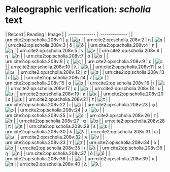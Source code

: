 # Paleographic verification: *scholia* text

| Record | Reading     | Image     |
| :------------- | :------------- |
| urn:cite2:op:scholia.208v:1 | μ | ![μ](http://www.homermultitext.org/iipsrv?OBJ=IIP,1.0&FIF=/project/homer/pyramidal/VenA/VA208VN_0710.tif&RGN=0.2609,0.1306,0.01105,0.009959&WID=800&CVT=JPEG) | 
| urn:cite2:op:scholia.208v:2 | η | ![η](http://www.homermultitext.org/iipsrv?OBJ=IIP,1.0&FIF=/project/homer/pyramidal/VenA/VA208VN_0710.tif&RGN=0.2728,0.1311,0.005343,0.008575&WID=800&CVT=JPEG) | 
| urn:cite2:op:scholia.208v:3 | δ | ![δ](http://www.homermultitext.org/iipsrv?OBJ=IIP,1.0&FIF=/project/homer/pyramidal/VenA/VA208VN_0710.tif&RGN=0.2787,0.1299,0.007185,0.009405&WID=800&CVT=JPEG) | 
| urn:cite2:op:scholia.208v:4 | η | ![η](http://www.homermultitext.org/iipsrv?OBJ=IIP,1.0&FIF=/project/homer/pyramidal/VenA/VA208VN_0710.tif&RGN=0.2846,0.1317,0.004974,0.007192&WID=800&CVT=JPEG) | 
| urn:cite2:op:scholia.208v:5 | ν | ![ν](http://www.homermultitext.org/iipsrv?OBJ=IIP,1.0&FIF=/project/homer/pyramidal/VenA/VA208VN_0710.tif&RGN=0.2905,0.1299,0.006448,0.009129&WID=800&CVT=JPEG) | 
| urn:cite2:op:scholia.208v:6 | η | ![η](http://www.homermultitext.org/iipsrv?OBJ=IIP,1.0&FIF=/project/homer/pyramidal/VenA/VA208VN_0710.tif&RGN=0.2975,0.1303,0.006448,0.009129&WID=800&CVT=JPEG) | 
| urn:cite2:op:scholia.208v:7 | α | ![α](http://www.homermultitext.org/iipsrv?OBJ=IIP,1.0&FIF=/project/homer/pyramidal/VenA/VA208VN_0710.tif&RGN=0.3034,0.1303,0.006448,0.009129&WID=800&CVT=JPEG) | 
| urn:cite2:op:scholia.208v:8 | ς | ![ς](http://www.homermultitext.org/iipsrv?OBJ=IIP,1.0&FIF=/project/homer/pyramidal/VenA/VA208VN_0710.tif&RGN=0.3093,0.1304,0.005343,0.009129&WID=800&CVT=JPEG) | 
| urn:cite2:op:scholia.208v:9 | ε | ![ε](http://www.homermultitext.org/iipsrv?OBJ=IIP,1.0&FIF=/project/homer/pyramidal/VenA/VA208VN_0710.tif&RGN=0.3139,0.1304,0.005343,0.009129&WID=800&CVT=JPEG) | 
| urn:cite2:op:scholia.208v:10 | λ | ![λ](http://www.homermultitext.org/iipsrv?OBJ=IIP,1.0&FIF=/project/homer/pyramidal/VenA/VA208VN_0710.tif&RGN=0.3200,0.1295,0.006448,0.009129&WID=800&CVT=JPEG) | 
| urn:cite2:op:scholia.208v:11 | ω | ![ω](http://www.homermultitext.org/iipsrv?OBJ=IIP,1.0&FIF=/project/homer/pyramidal/VenA/VA208VN_0710.tif&RGN=0.3265,0.1297,0.007922,0.009129&WID=800&CVT=JPEG) | 
| urn:cite2:op:scholia.208v:12 | σ | ![σ](http://www.homermultitext.org/iipsrv?OBJ=IIP,1.0&FIF=/project/homer/pyramidal/VenA/VA208VN_0710.tif&RGN=0.3346,0.1313,0.004237,0.007054&WID=800&CVT=JPEG) | 
| urn:cite2:op:scholia.208v:13 | ι | ![ι](http://www.homermultitext.org/iipsrv?OBJ=IIP,1.0&FIF=/project/homer/pyramidal/VenA/VA208VN_0710.tif&RGN=0.3392,0.1308,0.003316,0.008160&WID=800&CVT=JPEG) | 
| urn:cite2:op:scholia.208v:14 | κ | ![κ](http://www.homermultitext.org/iipsrv?OBJ=IIP,1.0&FIF=/project/homer/pyramidal/VenA/VA208VN_0710.tif&RGN=0.3469,0.1261,0.008106,0.01286&WID=800&CVT=JPEG) | 
| urn:cite2:op:scholia.208v:15 | α | ![α](http://www.homermultitext.org/iipsrv?OBJ=IIP,1.0&FIF=/project/homer/pyramidal/VenA/VA208VN_0710.tif&RGN=0.3546,0.1308,0.006080,0.008160&WID=800&CVT=JPEG) | 
| urn:cite2:op:scholia.208v:16 | ι | ![ι](http://www.homermultitext.org/iipsrv?OBJ=IIP,1.0&FIF=/project/homer/pyramidal/VenA/VA208VN_0710.tif&RGN=0.3615,0.1332,0.003500,0.006362&WID=800&CVT=JPEG) | 
| urn:cite2:op:scholia.208v:17 | ο | ![ο](http://www.homermultitext.org/iipsrv?OBJ=IIP,1.0&FIF=/project/homer/pyramidal/VenA/VA208VN_0710.tif&RGN=0.3662,0.1326,0.004237,0.006501&WID=800&CVT=JPEG) | 
| urn:cite2:op:scholia.208v:18 | υ | ![υ](http://www.homermultitext.org/iipsrv?OBJ=IIP,1.0&FIF=/project/homer/pyramidal/VenA/VA208VN_0710.tif&RGN=0.3703,0.1331,0.005895,0.005256&WID=800&CVT=JPEG) | 
| urn:cite2:op:scholia.208v:19 | κ | ![κ](http://www.homermultitext.org/iipsrv?OBJ=IIP,1.0&FIF=/project/homer/pyramidal/VenA/VA208VN_0710.tif&RGN=0.3771,0.1302,0.007001,0.008852&WID=800&CVT=JPEG) | 
| urn:cite2:op:scholia.208v:20 | ε | ![ε](http://www.homermultitext.org/iipsrv?OBJ=IIP,1.0&FIF=/project/homer/pyramidal/VenA/VA208VN_0710.tif&RGN=0.3849,0.1320,0.004974,0.006224&WID=800&CVT=JPEG) | 
| urn:cite2:op:scholia.208v:21 | τ | ![τ](http://www.homermultitext.org/iipsrv?OBJ=IIP,1.0&FIF=/project/homer/pyramidal/VenA/VA208VN_0710.tif&RGN=0.3902,0.1324,0.005343,0.006224&WID=800&CVT=JPEG) | 
| urn:cite2:op:scholia.208v:22 | ι | ![ι](http://www.homermultitext.org/iipsrv?OBJ=IIP,1.0&FIF=/project/homer/pyramidal/VenA/VA208VN_0710.tif&RGN=0.3946,0.1317,0.005343,0.006224&WID=800&CVT=JPEG) | 
| urn:cite2:op:scholia.208v:23 | φ | ![φ](http://www.homermultitext.org/iipsrv?OBJ=IIP,1.0&FIF=/project/homer/pyramidal/VenA/VA208VN_0710.tif&RGN=0.4007,0.1246,0.009580,0.01729&WID=800&CVT=JPEG) | 
| urn:cite2:op:scholia.208v:24 | υ | ![υ](http://www.homermultitext.org/iipsrv?OBJ=IIP,1.0&FIF=/project/homer/pyramidal/VenA/VA208VN_0710.tif&RGN=0.4101,0.1325,0.006264,0.006086&WID=800&CVT=JPEG) | 
| urn:cite2:op:scholia.208v:25 | κ | ![κ](http://www.homermultitext.org/iipsrv?OBJ=IIP,1.0&FIF=/project/homer/pyramidal/VenA/VA208VN_0710.tif&RGN=0.4171,0.1300,0.007922,0.008022&WID=800&CVT=JPEG) | 
| urn:cite2:op:scholia.208v:26 | τ | ![τ](http://www.homermultitext.org/iipsrv?OBJ=IIP,1.0&FIF=/project/homer/pyramidal/VenA/VA208VN_0710.tif&RGN=0.4241,0.1320,0.005711,0.005256&WID=800&CVT=JPEG) | 
| urn:cite2:op:scholia.208v:27 | α | ![α](http://www.homermultitext.org/iipsrv?OBJ=IIP,1.0&FIF=/project/homer/pyramidal/VenA/VA208VN_0710.tif&RGN=0.4291,0.1324,0.004606,0.004703&WID=800&CVT=JPEG) | 
| urn:cite2:op:scholia.208v:28 | π | ![π](http://www.homermultitext.org/iipsrv?OBJ=IIP,1.0&FIF=/project/homer/pyramidal/VenA/VA208VN_0710.tif&RGN=0.4355,0.1307,0.006632,0.006777&WID=800&CVT=JPEG) | 
| urn:cite2:op:scholia.208v:29 | ε | ![ε](http://www.homermultitext.org/iipsrv?OBJ=IIP,1.0&FIF=/project/homer/pyramidal/VenA/VA208VN_0710.tif&RGN=0.4425,0.1311,0.006080,0.005809&WID=800&CVT=JPEG) | 
| urn:cite2:op:scholia.208v:30 | λ | ![λ](http://www.homermultitext.org/iipsrv?OBJ=IIP,1.0&FIF=/project/homer/pyramidal/VenA/VA208VN_0710.tif&RGN=0.4479,0.1293,0.008659,0.008160&WID=800&CVT=JPEG) | 
| urn:cite2:op:scholia.208v:31 | ω | ![ω](http://www.homermultitext.org/iipsrv?OBJ=IIP,1.0&FIF=/project/homer/pyramidal/VenA/VA208VN_0710.tif&RGN=0.4571,0.1297,0.007553,0.006086&WID=800&CVT=JPEG) | 
| urn:cite2:op:scholia.208v:32 | ν | ![ν](http://www.homermultitext.org/iipsrv?OBJ=IIP,1.0&FIF=/project/homer/pyramidal/VenA/VA208VN_0710.tif&RGN=0.4646,0.1303,0.005527,0.006777&WID=800&CVT=JPEG) | 
| urn:cite2:op:scholia.208v:33 | τ | ![τ](http://www.homermultitext.org/iipsrv?OBJ=IIP,1.0&FIF=/project/homer/pyramidal/VenA/VA208VN_0710.tif&RGN=0.4685,0.1264,0.01253,0.01051&WID=800&CVT=JPEG) | 
| urn:cite2:op:scholia.208v:34 | α | ![α](http://www.homermultitext.org/iipsrv?OBJ=IIP,1.0&FIF=/project/homer/pyramidal/VenA/VA208VN_0710.tif&RGN=0.4755,0.1307,0.006817,0.005394&WID=800&CVT=JPEG) | 
| urn:cite2:op:scholia.208v:35 | ι | ![ι](http://www.homermultitext.org/iipsrv?OBJ=IIP,1.0&FIF=/project/homer/pyramidal/VenA/VA208VN_0710.tif&RGN=0.4755,0.1307,0.006817,0.005394&WID=800&CVT=JPEG) | 
| urn:cite2:op:scholia.208v:36 | η | ![η](http://www.homermultitext.org/iipsrv?OBJ=IIP,1.0&FIF=/project/homer/pyramidal/VenA/VA208VN_0710.tif&RGN=0.4980,0.1253,0.01326,0.01217&WID=800&CVT=JPEG) | 
| urn:cite2:op:scholia.208v:37 | δ | ![δ](http://www.homermultitext.org/iipsrv?OBJ=IIP,1.0&FIF=/project/homer/pyramidal/VenA/VA208VN_0710.tif&RGN=0.5120,0.1252,0.007738,0.01134&WID=800&CVT=JPEG) | 
| urn:cite2:op:scholia.208v:38 | ι | ![ι](http://www.homermultitext.org/iipsrv?OBJ=IIP,1.0&FIF=/project/homer/pyramidal/VenA/VA208VN_0710.tif&RGN=0.5190,0.1308,0.005343,0.007607&WID=800&CVT=JPEG) | 
| urn:cite2:op:scholia.208v:39 | π | ![π](http://www.homermultitext.org/iipsrv?OBJ=IIP,1.0&FIF=/project/homer/pyramidal/VenA/VA208VN_0710.tif&RGN=0.5251,0.1314,0.008106,0.005118&WID=800&CVT=JPEG) | 
| urn:cite2:op:scholia.208v:40 | λ | ![λ](http://www.homermultitext.org/iipsrv?OBJ=IIP,1.0&FIF=/project/homer/pyramidal/VenA/VA208VN_0710.tif&RGN=0.5293,0.1281,0.009027,0.01134&WID=800&CVT=JPEG) | 


